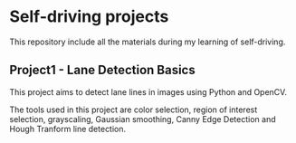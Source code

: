 # Self-driving projects
This repository include all the materials during my learning of self-driving. 

## Project1 - Lane Detection Basics
This project aims to detect lane lines in images using Python and OpenCV. 

The tools used in this project are color selection, region of interest selection, grayscaling, Gaussian smoothing, Canny Edge Detection and Hough Tranform line detection.


